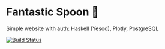 # Fantastic Spoon 🥄
Simple website with auth: Haskell (Yesod), Plotly, PostgreSQL

[![Build Status](https://travis-ci.org/scott-fleischman/fantastic-spoon.svg?branch=master)](https://travis-ci.org/scott-fleischman/fantastic-spoon)
